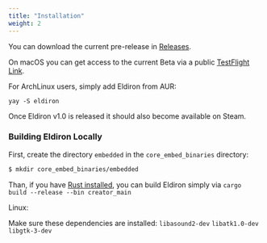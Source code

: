 ```yaml
---
title: "Installation"
weight: 2
---
```


You can download the current pre-release in [Releases](https://github.com/markusmoenig/Eldiron/releases).

On macOS you can get access to the current Beta via a public [TestFlight Link](https://testflight.apple.com/join/50oZ5yds).

For ArchLinux users, simply add Eldiron from AUR:
```
yay -S eldiron
```

Once Eldiron v1.0 is released it should also become available on Steam.

### Building Eldiron Locally

First, create the directory `embedded` in the `core_embed_binaries` directory:

```sh
$ mkdir core_embed_binaries/embedded
```

Than, if you have [Rust installed](https://www.rust-lang.org/tools/install), you can build Eldiron simply via
```cargo build --release --bin creator_main```

Linux:

 Make sure these dependencies are installed: `libasound2-dev` `libatk1.0-dev` `libgtk-3-dev`
